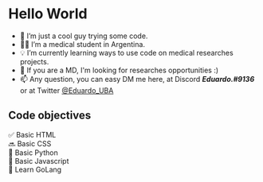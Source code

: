 # Hello World

- 👋 I’m just a cool guy trying some code.
- 👨‍⚕️ I’m a medical student in Argentina.
- 💡 I’m currently learning ways to use code on medical researches projects.
- 👀 If you are a MD, I'm looking for researches opportunities :)
- 📫 Any question, you can easy DM me here, at Discord ***Eduardo.#9136*** or at Twitter [@Eduardo_UBA](https://twitter.com/Eduardo_UBA)

## Code objectives
✅ Basic HTML <br>
🔜 Basic CSS <br>
🔳 Basic Python <br>
🔳 Basic Javascript <br>
🔳 Learn GoLang <br>

<!---
Eduardinholoko/Eduardinholoko is a ✨ special ✨ repository because its `README.md` (this file) appears on your GitHub profile.
You can click the Preview link to take a look at your changes.
--->

